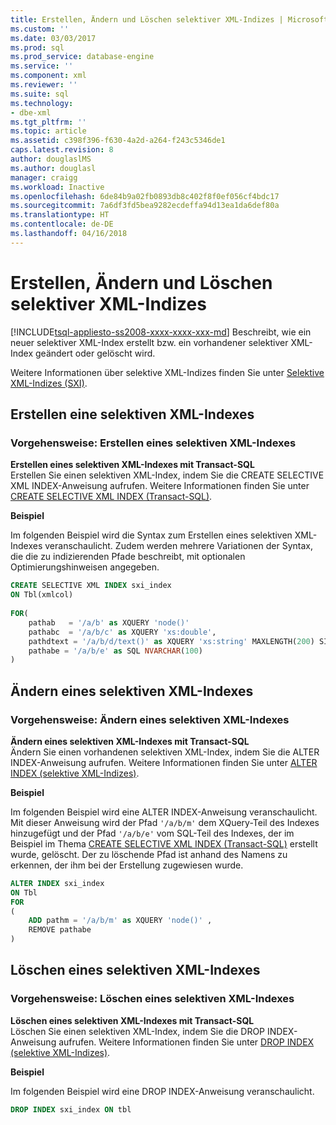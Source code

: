 ```yaml
---
title: Erstellen, Ändern und Löschen selektiver XML-Indizes | Microsoft-Dokumentation
ms.custom: ''
ms.date: 03/03/2017
ms.prod: sql
ms.prod_service: database-engine
ms.service: ''
ms.component: xml
ms.reviewer: ''
ms.suite: sql
ms.technology:
- dbe-xml
ms.tgt_pltfrm: ''
ms.topic: article
ms.assetid: c398f396-f630-4a2d-a264-f243c5346de1
caps.latest.revision: 8
author: douglaslMS
ms.author: douglasl
manager: craigg
ms.workload: Inactive
ms.openlocfilehash: 6de84b9a02fb0893db8c402f8f0ef056cf4bdc17
ms.sourcegitcommit: 7a6df3fd5bea9282ecdeffa94d13ea1da6def80a
ms.translationtype: HT
ms.contentlocale: de-DE
ms.lasthandoff: 04/16/2018
---
```

# <a name="create-alter-and-drop-selective-xml-indexes"></a>Erstellen, Ändern und Löschen selektiver XML-Indizes
[!INCLUDE[tsql-appliesto-ss2008-xxxx-xxxx-xxx-md](../../includes/tsql-appliesto-ss2008-xxxx-xxxx-xxx-md.md)]
  Beschreibt, wie ein neuer selektiver XML-Index erstellt bzw. ein vorhandener selektiver XML-Index geändert oder gelöscht wird.  
  
 Weitere Informationen über selektive XML-Indizes finden Sie unter [Selektive XML-Indizes &#40;SXI&#41;](../../relational-databases/xml/selective-xml-indexes-sxi.md).  
  
##  <a name="create"></a> Erstellen eine selektiven XML-Indexes  
  
### <a name="how-to-create-a-selective-xml-index"></a>Vorgehensweise: Erstellen eines selektiven XML-Indexes  
 **Erstellen eines selektiven XML-Indexes mit Transact-SQL**  
 Erstellen Sie einen selektiven XML-Index, indem Sie die CREATE SELECTIVE XML INDEX-Anweisung aufrufen. Weitere Informationen finden Sie unter [CREATE SELECTIVE XML INDEX &#40;Transact-SQL&#41;](../../t-sql/statements/create-selective-xml-index-transact-sql.md).  
  
 **Beispiel**  
  
 Im folgenden Beispiel wird die Syntax zum Erstellen eines selektiven XML-Indexes veranschaulicht. Zudem werden mehrere Variationen der Syntax, die die zu indizierenden Pfade beschreibt, mit optionalen Optimierungshinweisen angegeben.  
  
```sql  
CREATE SELECTIVE XML INDEX sxi_index  
ON Tbl(xmlcol)  
  
FOR(  
    pathab   = '/a/b' as XQUERY 'node()'  
    pathabc  = '/a/b/c' as XQUERY 'xs:double',   
    pathdtext = '/a/b/d/text()' as XQUERY 'xs:string' MAXLENGTH(200) SINGLETON  
    pathabe = '/a/b/e' as SQL NVARCHAR(100)  
)  
```  
  
  
##  <a name="alter"></a> Ändern eines selektiven XML-Indexes  
  
### <a name="how-to-alter-a-selective-xml-index"></a>Vorgehensweise: Ändern eines selektiven XML-Indexes  
 **Ändern eines selektiven XML-Indexes mit Transact-SQL**  
 Ändern Sie einen vorhandenen selektiven XML-Index, indem Sie die ALTER INDEX-Anweisung aufrufen. Weitere Informationen finden Sie unter [ALTER INDEX &#40;selektive XML-Indizes&#41;](../../t-sql/statements/alter-index-selective-xml-indexes.md).  
  
 **Beispiel**  
  
 Im folgenden Beispiel wird eine ALTER INDEX-Anweisung veranschaulicht. Mit dieser Anweisung wird der Pfad `'/a/b/m'` dem XQuery-Teil des Indexes hinzugefügt und der Pfad `'/a/b/e'` vom SQL-Teil des Indexes, der im Beispiel im Thema [CREATE SELECTIVE XML INDEX &#40;Transact-SQL&#41;](../../t-sql/statements/create-selective-xml-index-transact-sql.md) erstellt wurde, gelöscht. Der zu löschende Pfad ist anhand des Namens zu erkennen, der ihm bei der Erstellung zugewiesen wurde.  
  
```sql  
ALTER INDEX sxi_index  
ON Tbl  
FOR   
(  
    ADD pathm = '/a/b/m' as XQUERY 'node()' ,  
    REMOVE pathabe  
)  
```  
  
  
##  <a name="drop"></a> Löschen eines selektiven XML-Indexes  
  
### <a name="how-to-drop-a-selective-xml-index"></a>Vorgehensweise: Löschen eines selektiven XML-Indexes  
 **Löschen eines selektiven XML-Indexes mit Transact-SQL**  
 Löschen Sie einen selektiven XML-Index, indem Sie die DROP INDEX-Anweisung aufrufen. Weitere Informationen finden Sie unter [DROP INDEX &#40;selektive XML-Indizes&#41;](../../t-sql/statements/drop-index-selective-xml-indexes.md).  
  
 **Beispiel**  
  
 Im folgenden Beispiel wird eine DROP INDEX-Anweisung veranschaulicht.  
  
```sql  
DROP INDEX sxi_index ON tbl  
```  
  
  
  
